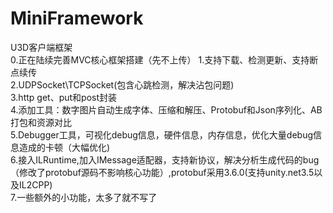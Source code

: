 # MiniFramework
U3D客户端框架  
0.正在陆续完善MVC核心框架搭建（先不上传） 
1.支持下载、检测更新、支持断点续传  
2.UDPSocket\TCPSocket(包含心跳检测，解决沾包问题)  
3.http get、put和post封装  
4.添加工具：数字图片自动生成字体、压缩和解压、Protobuf和Json序列化、AB打包和资源对比  
5.Debugger工具，可视化debug信息，硬件信息，内存信息，优化大量debug信息造成的卡顿（大幅优化)  
6.接入ILRuntime,加入IMessage适配器，支持新协议，解决分析生成代码的bug（修改了protobuf源码不影响核心功能）,protobuf采用3.6.0(支持unity.net3.5以及IL2CPP)  
7.一些额外的小功能，太多了就不写了  